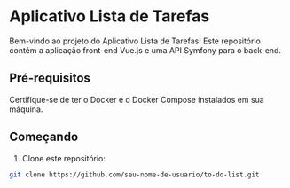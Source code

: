 # Aplicativo Lista de Tarefas

Bem-vindo ao projeto do Aplicativo Lista de Tarefas! Este repositório contém a aplicação front-end Vue.js e uma API Symfony para o back-end.

## Pré-requisitos

Certifique-se de ter o Docker e o Docker Compose instalados em sua máquina.

## Começando

1. Clone este repositório:

```bash
git clone https://github.com/seu-nome-de-usuario/to-do-list.git
